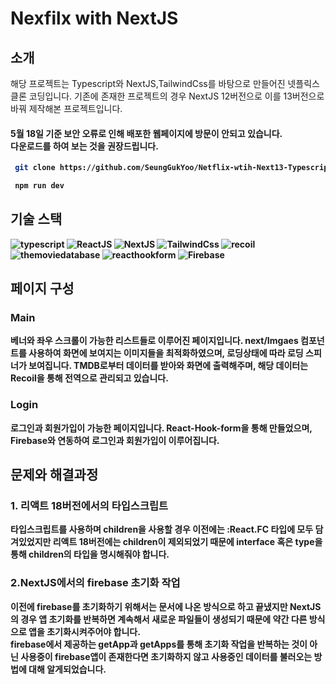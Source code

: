# Nexfilx with NextJS

## 소개

해당 프로젝트는 Typescript와 NextJS,TailwindCss를 바탕으로 만들어진 넷플릭스 클론 코딩입니다.
기존에 존재한 프로젝트의 경우 NextJS 12버전으로 이를 13버전으로 바꿔 제작해본 프로젝트입니다.

#### <b>5월 18일 기준 보안 오류로 인해 배포한 웹페이지에 방문이 안되고 있습니다. <br>다운로드를 하여 보는 것을 권장드립니다.<b>

```zsh
 git clone https://github.com/SeungGukYoo/Netflix-wtih-Next13-Typescript.git

 npm run dev
```

## 기술 스택

![typescript](https://img.shields.io/badge/typescript-3178C6?style=for-the-badge&logo=typescript&logoColor=ffffff)
![ReactJS](https://img.shields.io/badge/React-000?style=for-the-badge&logo=react)
![NextJS](https://img.shields.io/badge/Next-444444?style=for-the-badge&logo=Next.js)
![TailwindCss](https://img.shields.io/badge/tailwindcss-06B6D4?style=for-the-badge&logo=tailwindcss&logoColor=ffffff)
![recoil](https://img.shields.io/badge/reCoil-412991?style=for-the-badge&logo=recoil&logoColor=ffffff)
![themoviedatabase](https://img.shields.io/badge/themoviedatabase-01B4E4?style=for-the-badge&logo=themoviedatabase&logoColor=ffffff)
![reacthookform](https://img.shields.io/badge/reacthookform-EC5990?style=for-the-badge&logo=reacthookform&logoColor=ffffff)
![Firebase](https://img.shields.io/badge/firebase-FFCA28?style=for-the-badge&logo=firebase&logoColor=ffffff)

## 페이지 구성

### Main

베너와 좌우 스크롤이 가능한 리스트들로 이루어진 페이지입니다.
next/Imgaes 컴포넌트를 사용하여 화면에 보여지는 이미지들을 최적화하였으며, 로딩상태에 따라 로딩 스피너가 보여집니다.
TMDB로부터 데이터를 받아와 화면에 출력해주며, 해당 데이터는 Recoil을 통해 전역으로 관리되고 있습니다.

### Login

로그인과 회원가입이 가능한 페이지입니다.
React-Hook-form을 통해 만들었으며, Firebase와 연동하여 로그인과 회원가입이 이루어집니다.

## 문제와 해결과정

### 1. 리액트 18버전에서의 타입스크립트

타입스크립트를 사용하며 children을 사용할 경우 이전에는 :React.FC 타입에 모두 담겨있었지만 리액트 18버전에는 children이 제외되었기 때문에 interface 혹은 type을 통해 children의 타입을 명시해줘야 합니다.

### 2.NextJS에서의 firebase 초기화 작업

이전에 firebase를 초기화하기 위해서는 문서에 나온 방식으로 하고 끝냈지만 NextJS의 경우 앱 초기화를 반복하면 계속해서 새로운 파일들이 생성되기 때문에 약간 다른 방식으로 앱을 초기화시켜주어야 합니다. <br>
firebase에서 제공하는 getApp과 getApps를 통해 초기화 작업을 반복하는 것이 아닌 사용중이 firebase앱이 존재한다면 초기화하지 않고 사용중인 데이터를 불러오는 방법에 대해 알게되었습니다.
